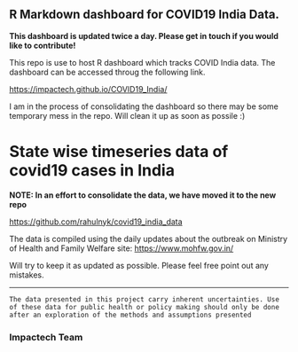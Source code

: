 ## R Markdown dashboard for COVID19 India Data.

**This dashboard is updated twice a day. Please get in touch if you would like to contribute!**

This repo is use to host R dashboard which tracks COVID India data. The dashboard can be accessed throug the following link.

https://impactech.github.io/COVID19_India/

I am in the process of consolidating the dashboard so there may be some temporary mess in the repo. Will clean it up as soon as possile :)


# State wise timeseries data of covid19 cases in India

**NOTE: In an effort to consolidate the data, we have moved it to the new repo**

https://github.com/rahulnyk/covid19_india_data


The data is compiled using the daily updates about the outbreak on Ministry of Health and Family Welfare site: https://www.mohfw.gov.in/

Will try to keep it as updated as possible. Please feel free point out any mistakes. 

---
    The data presented in this project carry inherent uncertainties. Use of these data for public health or policy making should only be done after an exploration of the methods and assumptions presented

### Impactech Team 